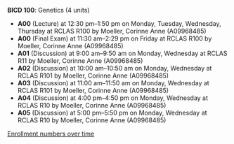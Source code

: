 **BICD 100**: Genetics (4 units)

- **A00** (Lecture) at 12:30 pm–1:50 pm on Monday, Tuesday, Wednesday, Thursday at RCLAS R100 by Moeller, Corinne Anne (A09968485)
- **A00** (Final Exam) at 11:30 am–2:29 pm on Friday at RCLAS R100 by Moeller, Corinne Anne (A09968485)
- **A01** (Discussion) at 9:00 am–9:50 am on Monday, Wednesday at RCLAS R11 by Moeller, Corinne Anne (A09968485)
- **A02** (Discussion) at 10:00 am–10:50 am on Monday, Wednesday at RCLAS R101 by Moeller, Corinne Anne (A09968485)
- **A03** (Discussion) at 11:00 am–11:50 am on Monday, Wednesday at RCLAS R101 by Moeller, Corinne Anne (A09968485)
- **A04** (Discussion) at 4:00 pm–4:50 pm on Monday, Wednesday at RCLAS R10 by Moeller, Corinne Anne (A09968485)
- **A05** (Discussion) at 5:00 pm–5:50 pm on Monday, Wednesday at RCLAS R10 by Moeller, Corinne Anne (A09968485)

[Enrollment numbers over time](./BICD100.tsv)
